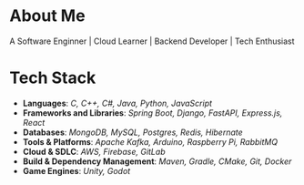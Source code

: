 # About Me
A Software Enginner | Cloud Learner | Backend Developer | Tech Enthusiast

# Tech Stack
- **Languages**: _C, C++, C#, Java, Python, JavaScript_
- **Frameworks and Libraries**: _Spring Boot, Django, FastAPI, Express.js, React_
- **Databases**: _MongoDB, MySQL, Postgres, Redis, Hibernate_
- **Tools & Platforms**: _Apache Kafka, Arduino, Raspberry Pi, RabbitMQ_
- **Cloud & SDLC**: _AWS, Firebase, GitLab_
- **Build & Dependency Management**: _Maven, Gradle, CMake, Git, Docker_
- **Game Engines**: _Unity, Godot_
